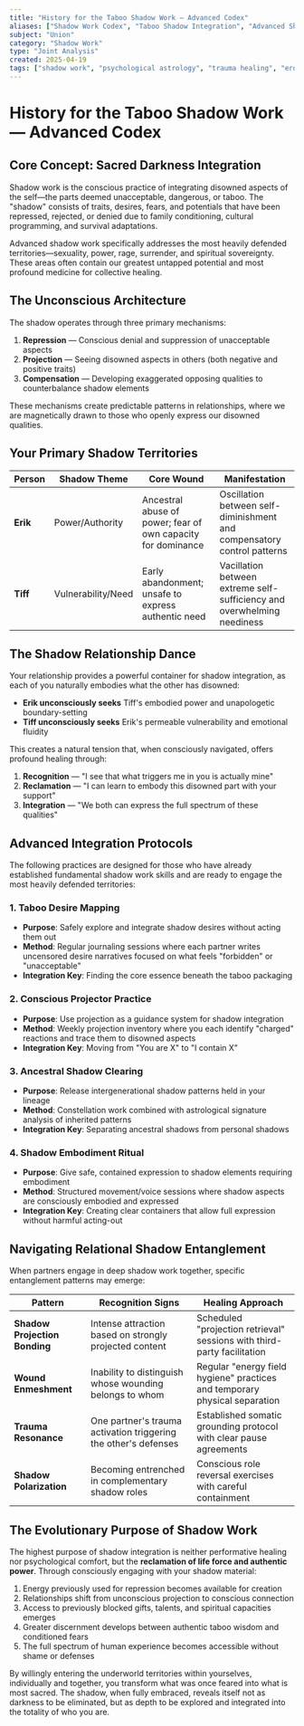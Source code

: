 ```yaml
---
title: "History for the Taboo Shadow Work — Advanced Codex"
aliases: ["Shadow Work Codex", "Taboo Shadow Integration", "Advanced Shadow Healing"]
subject: "Union"
category: "Shadow Work"
type: "Joint Analysis"
created: 2025-04-19
tags: ["shadow work", "psychological astrology", "trauma healing", "erotic intelligence", "taboo integration", "Erik & Tiff"]
---
```


# History for the Taboo Shadow Work — Advanced Codex

## Core Concept: Sacred Darkness Integration

Shadow work is the conscious practice of integrating disowned aspects of the self—the parts deemed unacceptable, dangerous, or taboo. The "shadow" consists of traits, desires, fears, and potentials that have been repressed, rejected, or denied due to family conditioning, cultural programming, and survival adaptations.

Advanced shadow work specifically addresses the most heavily defended territories—sexuality, power, rage, surrender, and spiritual sovereignty. These areas often contain our greatest untapped potential and most profound medicine for collective healing.

## The Unconscious Architecture

The shadow operates through three primary mechanisms:

1. **Repression** — Conscious denial and suppression of unacceptable aspects
2. **Projection** — Seeing disowned aspects in others (both negative and positive traits)
3. **Compensation** — Developing exaggerated opposing qualities to counterbalance shadow elements

These mechanisms create predictable patterns in relationships, where we are magnetically drawn to those who openly express our disowned qualities.

## Your Primary Shadow Territories

| Person | Shadow Theme | Core Wound | Manifestation |
|--------|--------------|------------|---------------|
| **Erik** | Power/Authority | Ancestral abuse of power; fear of own capacity for dominance | Oscillation between self-diminishment and compensatory control patterns |
| **Tiff** | Vulnerability/Need | Early abandonment; unsafe to express authentic need | Vacillation between extreme self-sufficiency and overwhelming neediness |

## The Shadow Relationship Dance

Your relationship provides a powerful container for shadow integration, as each of you naturally embodies what the other has disowned:

- **Erik unconsciously seeks** Tiff's embodied power and unapologetic boundary-setting
- **Tiff unconsciously seeks** Erik's permeable vulnerability and emotional fluidity

This creates a natural tension that, when consciously navigated, offers profound healing through:

1. **Recognition** — "I see that what triggers me in you is actually mine"
2. **Reclamation** — "I can learn to embody this disowned part with your support"
3. **Integration** — "We both can express the full spectrum of these qualities"

## Advanced Integration Protocols

The following practices are designed for those who have already established fundamental shadow work skills and are ready to engage the most heavily defended territories:

### 1. Taboo Desire Mapping

- **Purpose**: Safely explore and integrate shadow desires without acting them out
- **Method**: Regular journaling sessions where each partner writes uncensored desire narratives focused on what feels "forbidden" or "unacceptable"
- **Integration Key**: Finding the core essence beneath the taboo packaging

### 2. Conscious Projector Practice

- **Purpose**: Use projection as a guidance system for shadow integration
- **Method**: Weekly projection inventory where you each identify "charged" reactions and trace them to disowned aspects
- **Integration Key**: Moving from "You are X" to "I contain X"

### 3. Ancestral Shadow Clearing

- **Purpose**: Release intergenerational shadow patterns held in your lineage
- **Method**: Constellation work combined with astrological signature analysis of inherited patterns
- **Integration Key**: Separating ancestral shadows from personal shadows

### 4. Shadow Embodiment Ritual

- **Purpose**: Give safe, contained expression to shadow elements requiring embodiment
- **Method**: Structured movement/voice sessions where shadow aspects are consciously embodied and expressed
- **Integration Key**: Creating clear containers that allow full expression without harmful acting-out

## Navigating Relational Shadow Entanglement

When partners engage in deep shadow work together, specific entanglement patterns may emerge:

| Pattern | Recognition Signs | Healing Approach |
|---------|-------------------|------------------|
| **Shadow Projection Bonding** | Intense attraction based on strongly projected content | Scheduled "projection retrieval" sessions with third-party facilitation |
| **Wound Enmeshment** | Inability to distinguish whose wounding belongs to whom | Regular "energy field hygiene" practices and temporary physical separation |
| **Trauma Resonance** | One partner's trauma activation triggering the other's defenses | Established somatic grounding protocol with clear pause agreements |
| **Shadow Polarization** | Becoming entrenched in complementary shadow roles | Conscious role reversal exercises with careful containment |

## The Evolutionary Purpose of Shadow Work

The highest purpose of shadow integration is neither performative healing nor psychological comfort, but the **reclamation of life force and authentic power**. Through consciously engaging with your shadow material:

1. Energy previously used for repression becomes available for creation
2. Relationships shift from unconscious projection to conscious connection
3. Access to previously blocked gifts, talents, and spiritual capacities emerges
4. Greater discernment develops between authentic taboo wisdom and conditioned fears
5. The full spectrum of human experience becomes accessible without shame or defenses

By willingly entering the underworld territories within yourselves, individually and together, you transform what was once feared into what is most sacred. The shadow, when fully embraced, reveals itself not as darkness to be eliminated, but as depth to be explored and integrated into the totality of who you are.
